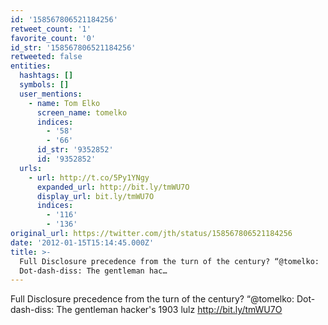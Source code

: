 ```yaml
---
id: '158567806521184256'
retweet_count: '1'
favorite_count: '0'
id_str: '158567806521184256'
retweeted: false
entities:
  hashtags: []
  symbols: []
  user_mentions:
    - name: Tom Elko
      screen_name: tomelko
      indices:
        - '58'
        - '66'
      id_str: '9352852'
      id: '9352852'
  urls:
    - url: http://t.co/5Py1YNgy
      expanded_url: http://bit.ly/tmWU7O
      display_url: bit.ly/tmWU7O
      indices:
        - '116'
        - '136'
original_url: https://twitter.com/jth/status/158567806521184256
date: '2012-01-15T15:14:45.000Z'
title: >-
  Full Disclosure precedence from the turn of the century? “@tomelko:
  Dot-dash-diss: The gentleman hac…
---
```


Full Disclosure precedence from the turn of the century? “@tomelko: Dot-dash-diss: The gentleman hacker's 1903 lulz http://bit.ly/tmWU7O